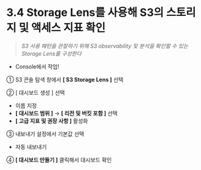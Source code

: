 # 3.4 Storage Lens를 사용해 S3의 스토리지 및 액세스 지표 확인

> _S3 사용 패턴을 관찰하기 위해 S3 observability 및 분석을 확인할 수 있는 Storage Lens를 구성한다_

- Console에서 작업!

① S3 콘솔 탐색 창에서 **[ S3 Storage Lens ]** 선택

② [ 대시보드 생성 ] 선택

- 이름 지정
- **[ 대시보드 범위 ]** → **[ 리전 및 버킷 포함 ]** 선택
- **[ 고급 지표 및 권장 사항 ]** 활성화

③ 내보내기 설정에서 기본값 선택

- 자동 내보내기

④ **[ 대시보드 만들기 ]** 클릭해서 대시보드 확인
